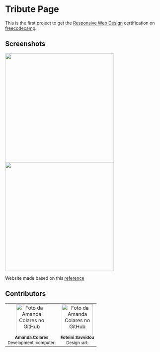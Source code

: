 
# Tribute Page
This is the first project to get the [Responsive Web Design](https://www.freecodecamp.org/learn/responsive-web-design/) certification on [freecodecamp](https://www.freecodecamp.org/).

## Screenshots
<div>
  <img src="https://user-images.githubusercontent.com/83729891/152176032-d2cea402-dc6d-42d9-9827-35614a775fe4.png" height="350" />
  <img src="https://user-images.githubusercontent.com/83729891/152176379-9dbdccb3-36ad-43fb-938d-71daaf6502f4.png" height="350"  />
</div>

Website made based on this <a href="https://www.behance.net/gallery/99290769/A-Tribute-to-Vincent-Van-Gogh/modules/581547621" target="_blank">reference</a>

## Contributors
<table>
  <tr>
    <td align="center">
      <a href="https://github.com/colaresAmanda">
        <img src="https://avatars.githubusercontent.com/u/83729891?v=4" width="100px;" alt="Foto da Amanda Colares no GitHub"/><br>
        <sub>
          <b>Amanda Colares</b>
        </sub>
      </a><br>
      <sub>Development :computer:</sub>
    </td>
    <td align="center">
      <a href="https://github.com/sfoteini">
        <img src="https://avatars.githubusercontent.com/u/65664664?v=4" width="100px;" alt="Foto da Amanda Colares no GitHub"/><br>
        <sub>
          <b>Foteini Savvidou</b>
        </sub>
      </a><br>
      <sub>Design :art:</sub>
    </td>
    </tr>
</table>

